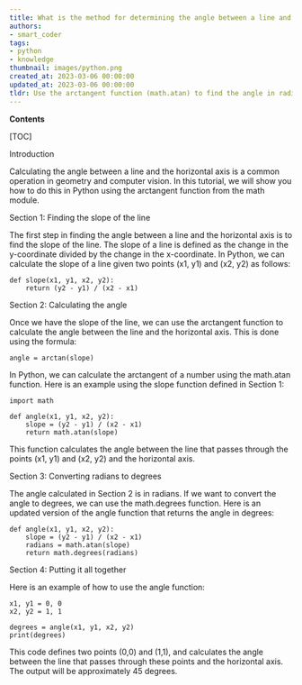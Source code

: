 ```yaml
---
title: What is the method for determining the angle between a line and the horizontal axis?
authors:
- smart_coder
tags:
- python
- knowledge
thumbnail: images/python.png
created_at: 2023-03-06 00:00:00
updated_at: 2023-03-06 00:00:00
tldr: Use the arctangent function (math.atan) to find the angle in radians and convert to degrees (math.degrees) if necessary.
---
```


**Contents**

[TOC]

Introduction

Calculating the angle between a line and the horizontal axis is a common operation in geometry and computer vision. In this tutorial, we will show you how to do this in Python using the arctangent function from the math module.

Section 1: Finding the slope of the line

The first step in finding the angle between a line and the horizontal axis is to find the slope of the line. The slope of a line is defined as the change in the y-coordinate divided by the change in the x-coordinate. In Python, we can calculate the slope of a line given two points (x1, y1) and (x2, y2) as follows:

```
def slope(x1, y1, x2, y2):
    return (y2 - y1) / (x2 - x1)
```

Section 2: Calculating the angle

Once we have the slope of the line, we can use the arctangent function to calculate the angle between the line and the horizontal axis. This is done using the formula:

```
angle = arctan(slope)
```

In Python, we can calculate the arctangent of a number using the math.atan function. Here is an example using the slope function defined in Section 1:

```
import math

def angle(x1, y1, x2, y2):
    slope = (y2 - y1) / (x2 - x1)
    return math.atan(slope)
```

This function calculates the angle between the line that passes through the points (x1, y1) and (x2, y2) and the horizontal axis.

Section 3: Converting radians to degrees

The angle calculated in Section 2 is in radians. If we want to convert the angle to degrees, we can use the math.degrees function. Here is an updated version of the angle function that returns the angle in degrees:

```
def angle(x1, y1, x2, y2):
    slope = (y2 - y1) / (x2 - x1)
    radians = math.atan(slope)
    return math.degrees(radians)
```

Section 4: Putting it all together

Here is an example of how to use the angle function:

```
x1, y1 = 0, 0
x2, y2 = 1, 1

degrees = angle(x1, y1, x2, y2)
print(degrees)
```

This code defines two points (0,0) and (1,1), and calculates the angle between the line that passes through these points and the horizontal axis. The output will be approximately 45 degrees.
